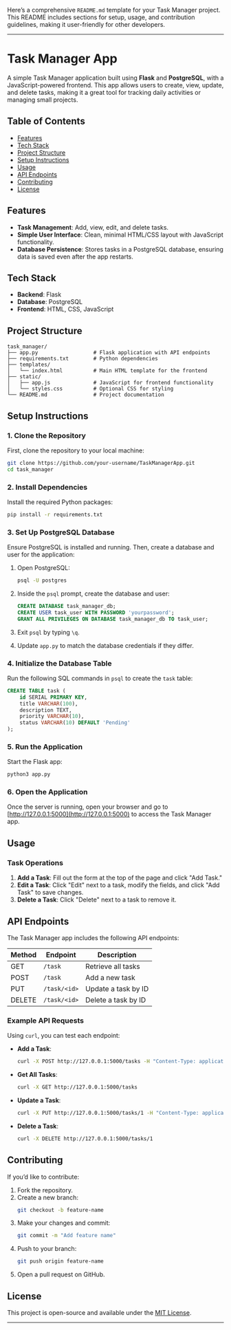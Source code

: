 Here’s a comprehensive `README.md` template for your Task Manager project. This README includes sections for setup, usage, and contribution guidelines, making it user-friendly for other developers.

---

# Task Manager App

A simple Task Manager application built using **Flask** and **PostgreSQL**, with a JavaScript-powered frontend. This app allows users to create, view, update, and delete tasks, making it a great tool for tracking daily activities or managing small projects.

## Table of Contents

- [Features](#features)
- [Tech Stack](#tech-stack)
- [Project Structure](#project-structure)
- [Setup Instructions](#setup-instructions)
- [Usage](#usage)
- [API Endpoints](#api-endpoints)
- [Contributing](#contributing)
- [License](#license)

## Features

- **Task Management**: Add, view, edit, and delete tasks.
- **Simple User Interface**: Clean, minimal HTML/CSS layout with JavaScript functionality.
- **Database Persistence**: Stores tasks in a PostgreSQL database, ensuring data is saved even after the app restarts.

## Tech Stack

- **Backend**: Flask
- **Database**: PostgreSQL
- **Frontend**: HTML, CSS, JavaScript

## Project Structure

```plaintext
task_manager/
├── app.py                  # Flask application with API endpoints
├── requirements.txt        # Python dependencies
├── templates/
│   └── index.html          # Main HTML template for the frontend
├── static/
│   ├── app.js              # JavaScript for frontend functionality
│   └── styles.css          # Optional CSS for styling
└── README.md               # Project documentation
```

## Setup Instructions

### 1. Clone the Repository

First, clone the repository to your local machine:

```bash
git clone https://github.com/your-username/TaskManagerApp.git
cd task_manager
```

### 2. Install Dependencies

Install the required Python packages:

```bash
pip install -r requirements.txt
```

### 3. Set Up PostgreSQL Database

Ensure PostgreSQL is installed and running. Then, create a database and user for the application:

1. Open PostgreSQL:
   ```bash
   psql -U postgres
   ```

2. Inside the `psql` prompt, create the database and user:

   ```sql
   CREATE DATABASE task_manager_db;
   CREATE USER task_user WITH PASSWORD 'yourpassword';
   GRANT ALL PRIVILEGES ON DATABASE task_manager_db TO task_user;
   ```

3. Exit `psql` by typing `\q`.

4. Update `app.py` to match the database credentials if they differ.

### 4. Initialize the Database Table

Run the following SQL commands in `psql` to create the `task` table:

```sql
CREATE TABLE task (
    id SERIAL PRIMARY KEY,
    title VARCHAR(100),
    description TEXT,
    priority VARCHAR(10),
    status VARCHAR(10) DEFAULT 'Pending'
);
```

### 5. Run the Application

Start the Flask app:

```bash
python3 app.py
```

### 6. Open the Application

Once the server is running, open your browser and go to [http://127.0.0.1:5000](http://127.0.0.1:5000) to access the Task Manager app.

## Usage

### Task Operations

1. **Add a Task**: Fill out the form at the top of the page and click "Add Task."
2. **Edit a Task**: Click "Edit" next to a task, modify the fields, and click "Add Task" to save changes.
3. **Delete a Task**: Click "Delete" next to a task to remove it.

## API Endpoints

The Task Manager app includes the following API endpoints:

| Method | Endpoint         | Description              |
|--------|-------------------|--------------------------|
| GET    | `/task`         | Retrieve all tasks       |
| POST   | `/task`         | Add a new task           |
| PUT    | `/task/<id>`    | Update a task by ID      |
| DELETE | `/task/<id>`    | Delete a task by ID      |

### Example API Requests

Using `curl`, you can test each endpoint:

- **Add a Task**:
  ```bash
  curl -X POST http://127.0.0.1:5000/tasks -H "Content-Type: application/json" -d '{"title": "Buy groceries", "description": "Milk, Bread, Eggs", "priority": "High"}'
  ```

- **Get All Tasks**:
  ```bash
  curl -X GET http://127.0.0.1:5000/tasks
  ```

- **Update a Task**:
  ```bash
  curl -X PUT http://127.0.0.1:5000/tasks/1 -H "Content-Type: application/json" -d '{"title": "Grocery Shopping", "description": "Milk, Bread, Eggs, Butter", "priority": "High", "status": "In Progress"}'
  ```

- **Delete a Task**:
  ```bash
  curl -X DELETE http://127.0.0.1:5000/tasks/1
  ```

## Contributing

If you’d like to contribute:

1. Fork the repository.
2. Create a new branch:
   ```bash
   git checkout -b feature-name
   ```
3. Make your changes and commit:
   ```bash
   git commit -m "Add feature name"
   ```
4. Push to your branch:
   ```bash
   git push origin feature-name
   ```
5. Open a pull request on GitHub.

## License

This project is open-source and available under the [MIT License](LICENSE).

---
